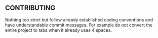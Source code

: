 ## CONTRIBUTING
Nothing too strict but follow already established coding conventions and have understandable commit messages. For example do not convert the entire project to tabs when it already uses 4 spaces.
